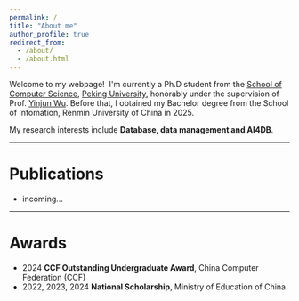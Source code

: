 ```yaml
---
permalink: /
title: "About me"
author_profile: true
redirect_from: 
  - /about/
  - /about.html
---
```


Welcome to my webpage!  I'm currently a Ph.D student from the [School of Computer Science](https://cs.pku.edu.cn/), [Peking University](https://www.pku.edu.cn/), honorably under the supervision of Prof. [Yinjun Wu](https://wuyinjun-1993.github.io/). Before that, I obtained my Bachelor degree from the School of Infomation, Renmin University of China in 2025.

My research interests include **Database, data management and AI4DB**.

---

Publications
======
+ incoming...

---

Awards
======
+ 2024 **CCF Outstanding Undergraduate Award**, China Computer Federation (CCF)
+ 2022, 2023, 2024 **National Scholarship**, Ministry of Education of China



